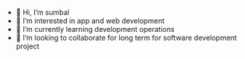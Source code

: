 - 👋 Hi, I’m sumbal
- 👀 I’m interested in app and web development
- 🌱 I’m currently learning development operations
- 💞️ I’m looking to collaborate for long term for software development project
